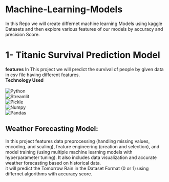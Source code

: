 # Machine-Learning-Models
In this Repo we will create differnet machine learning Models using kaggle Datasets and then explore various features of our models by accuracy and precision Score.
# 1- Titanic Survival Prediction Model
**features** In This project we will predict the survival of people by given data in csv file having different features.<br>
**Technology Used** <br><br>
 ![Python](https://img.shields.io/badge/Python-306998?style=for-the-badge&logo=python&logoColor=white&color=306998)<br>
 ![Streamlit](https://img.shields.io/badge/Streamlit-FF4B4F?style=for-the-badge&logo=streamlit&logoColor=white&color=FF4B4F)<br>
 ![Pickle](https://img.shields.io/badge/Pickle-FFA500?style=for-the-badge&logo=python&logoColor=white&color=FFA500)<br>
 ![Numpy](https://img.shields.io/badge/Numpy-FFA500?style=for-the-badge&logo=python&logoColor=white&color=FFC500)<br>
 ![Pandas](https://img.shields.io/badge/Pandas-1E90FF?style=for-the-badge&logo=python&logoColor=white&color=1E90FF)<br>


## Weather Forecasting Model:
In this project features data preprocessing (handling missing values, encoding, and scaling), feature engineering (creation and selection), and model training (using multiple machine learning models with hyperparameter tuning). It also includes data visualization and accurate weather forecasting based on historical data.<br>
it will predict the Tomorrow Rain in the Dataset Format (0 or 1) using differnet algorithms with accuracy score.
